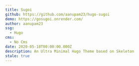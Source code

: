 ```yaml
---
title: Sugoi
github: https://github.com/aanupam23/hugo-sugoi
demo: https://gosugoi.onrender.com/
author: aanupam23
ssg:
  - Hugo
cms:
  - No Cms
date: 2020-05-18T00:00:00.000Z
description: An Ultra Minimal Hugo Theme based on Skeleton
stale: true
---
```

